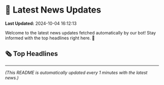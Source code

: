 # 📰 Latest News Updates
**Last Updated:** 2024-10-04 16:12:13

Welcome to the latest news updates fetched automatically by our bot! Stay informed with the top headlines right here. 🚀

## 🗞️ Top Headlines

---
*(This README is automatically updated every 1 minutes with the latest news.)*
